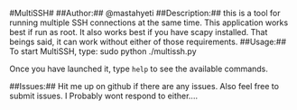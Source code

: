 #MultiSSH#
##Author:##
@mastahyeti
##Description:##
this is a tool for running multiple SSH connections at the same time. This application works best if run as root. It also works best if you have scapy installed. That beings said, it can work without either of those requirements.
##Usage:##
To start MultiSSH, type:
    sudo python ./multissh.py

Once you have launched it, type `help` to see the available commands.

##Issues:##
Hit me up on github if there are any issues. Also feel free to submit issues. I Probably wont respond to either....


